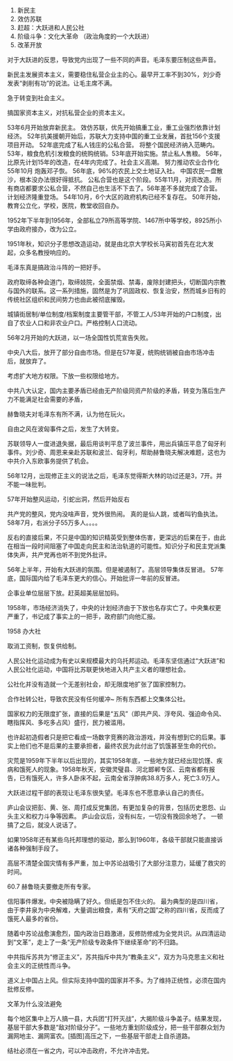 1. 新民主
2. 效仿苏联
3. 赶超：大跃进和人民公社
4. 阶级斗争：文化大革命 （政治角度的一个大跃进）
5. 改革开放

对于大跃进的反思，导致党内出现了一些不同的声音。毛泽东要压制这些声音。

新民主发展资本主义，需要稳住私营企业主的心。最早开工率不到30%，刘少奇发表“剥削有功”的说法。让毛主席不满。

急于转变到社会主义。

搞国家资本主义，对抗私营企业的资本主义。

53年6月开始放弃新民主。
效仿苏联，优先开始搞重工业，重工业强烈依靠计划经济。
52年抗美援朝开始后，苏联大力支持中国的重工业发展，首批156个支援项目开动。
52年底完成了私人钱庄的公私合营。
将整个国民经济纳入范畴内。
53年，粮食危机引发粮食的统购统销。53年底开始实施。禁止私人售粮。
56年，比原先计划15年的改造，在4年内完成了。社会主义高潮。
努力推动农业合作化
55年10月  炮轰邓子恢。 56年底，96%的农民上交土地证入社。
中国农民一盘散沙，根本没办法很好得抵抗。
公私合营也是这个阶段。55年11月，对资改造。所有商店都要求公私合营，不然自己也生活不下去了。56年差不多就完成了合营。计划经济隆重登场。
54年10月，6个大区的政府机构已经不复存在。
50年开始，教育公立化，学校，医院，教堂收回自办。

1952年下半年到1956年，全部私立79所高等学院、1467所中等学校，8925所小学由政府接办，改为公立。

1951年秋，知识分子思想改造运动，就是由北京大学校长马寅初首先在北大发起，众多名教授响应的。

毛泽东真是搞政治斗阵的一把好手。

政府取缔各种会道门，取缔妓院，全面禁烟、禁毒，废除封建把头，切断国内宗教与国外的联系。这一系列措施，固然是为了巩固政权、恢复治安，然而城乡旧有的传统社区组织和民间势力也由此被彻底摧毁。

城镇街居制/单位制度/档案制度主要管干部，不管工人/53年开始的户口制度，出自了农业人口和非农业户口。严格控制人口流动。

56年2月开始的大跃进，以一场全国性饥荒宣告失败。

中央八大后，放开了部分自由市场。但是在57年夏，统购统销被自由市场冲击后，就放弃了。

考虑扩大地方权限。下放一些权限给地方。

中共八大认定，国内主要矛盾已经由无产阶级同资产阶级的矛盾，转变为落后生产力不能满足社会需要的矛盾，

赫鲁晓夫对毛泽东有所不满，认为他在玩火。

自由之风在波匈事件之后，发生了大转变。

苏联领导人一度进退失据，最后用谈判平息了波兰事件，用出兵镇压平息了匈牙利事件。刘少奇、周恩来亲赴苏联和波兰、匈牙利，帮助赫鲁晓夫解决难题，这也为中共介入东欧事务提供了机会。

56年12月，出现修正主义的说法之后，毛泽东觉得斯大林的功过还是3，7开。并不能一味批判。

57年开始整风运动，引蛇出洞，然后开始反右

共产党的整风，党内没啥声音，党外很热闹。
真的是仙人跳，或者叫钓鱼执法。 58年7月，右派分子55万多人。。。。

反右的直接后果，不只是中国的知识精英受到整体伤害，更深远的后果在于，由此在相当一段时间阻塞了中国走向民主和法治轨道的可能性。知识分子和民主党派集体失声，共产党再也听不到党外批评。

56年上半年，开始有大跃进的氛围。但是被遏制了。高层领导集体反冒进。
57年底，国际国内给了毛泽东更大的信心。开始批评一年前的反冒进。

企事业单位层层下放。赶英超美层层加码。

1958年，市场经济消失了，中央的计划经济由于下放也名存实亡了。中央集权更严重了，书记成了事实上的一把手，政府部门向他汇报。

1958 办大社

取消工资制，恢复供给制。

人民公社化运动成为有史以来规模最大的乌托邦运动。毛泽东坚信通过“大跃进”和人民公社化运动，中国将比苏联更快地进入共产主义者的理想社会。

公社化并没有造就一个无差别社会，却无限度地扩张了国家控制力。

合作社转公社，导致农民没有任何缓冲~ 所有东西都上交集体公社。

国家权力的无限度扩张，直接的后果是“五风”（即共产风、浮夸风、强迫命令风、瞎指挥风、多吃多占风）盛行，民力被滥用。


也许起初造假者只是把它看成一场数字竞赛的政治游戏，并没有想到它的后果。事实上他们也不是后果的主要承担者，最终农民为此付出了饥饿甚至生命的代价。

灾荒是1959年下半年以后出现的，其实1958年底，一些地方就已经出现饥馑、疾病和饿死人的现象。1958年秋天，安徽灵璧县、河北邯郸专区、云南省都有报告，已有饿死人，许多人卧床不起，云南全省浮肿病38.8万多人，死亡3.9万人。

大跃进过程干部的表现让毛泽东很失望。毛泽东也不愿意承认自己的责任。

庐山会议把彭、黄、张、周打成反党集团，有更加复杂的背景，包括历史恩怨、山头主义和权力斗争等因素。
庐山会议后，没有纠左，一切没有挽回余地了。
一顿搞了之后，就没人说话了。

如果1958年还有某些乌托邦理想的驱动，那么到1960年，各级干部就只能直接诉诸各种强制手段了。

高层不清楚全国灾情有多严重，加上中苏论战吸引了大部分注意力，延缓了救灾的时间。

60.7 赫鲁晓夫要撤走所有专家。

信阳事件爆发。中央被隐瞒了好久。但纸是包不住火的。
最为典型的是四川省，由于李井泉为中央解难，大量调出粮食，素有“天府之国”之称的四川省，反而成了饿死人最多的省份。

随着中苏论战愈演愈烈，国内政治日趋激进，反修防修成为全党共识。从四清运动到“文革”，走上了一条“无产阶级专政条件下继续革命”的不归路。

中共指斥苏共为“修正主义”，苏共指斥中共为“教条主义”，双方为马克思主义和社会主义的正统性而斗争。

道义上中国占上风。但实际支持中国的国家并不多。为了维持正统性，必须在国内批修反修。

文革为什么没法避免

每个地区集中上万人搞一县，大兵团“打歼灭战”，大揭阶级斗争盖子。结果发现，基层干部大多数是“敌对阶级分子”。一些地方重划阶级成分，把一些干部群众划为漏网地主、漏网富农。[插图]高压之下，一些基层干部走上自杀道路。

结社必须在一省之内，可以冲击政府，不允许冲击党。

